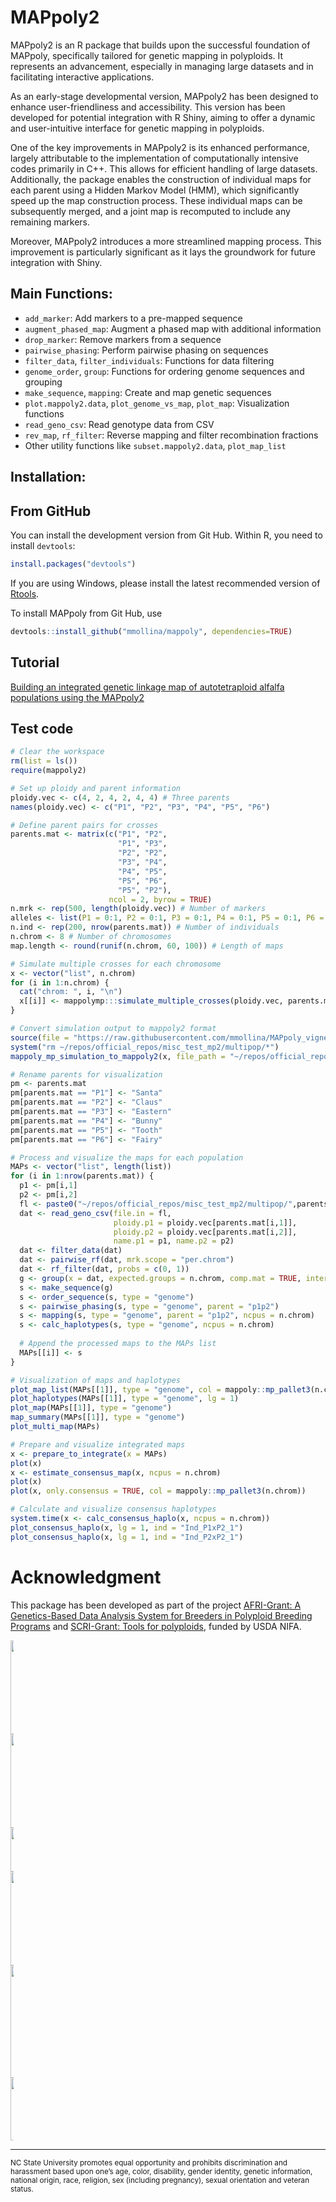 # MAPpoly2

MAPpoly2 is an R package that builds upon the successful foundation of MAPpoly, 
specifically tailored for genetic mapping in polyploids. It represents an advancement,
especially in managing large datasets and in facilitating interactive applications. 

As an early-stage developmental version, MAPpoly2 has been 
designed to enhance user-friendliness and accessibility. This version has been developed
for potential integration with R Shiny, aiming to offer a dynamic and user-intuitive
interface for genetic mapping in polyploids. 

One of the key improvements in MAPpoly2 is its enhanced performance, largely attributable to the implementation of computationally intensive codes primarily in C++. This allows for efficient handling of large datasets. Additionally, the package enables the construction of individual maps for each parent using a Hidden Markov Model (HMM), which significantly speed up the map construction process. These individual maps can be subsequently merged, and a joint map is recomputed to include any remaining markers.

Moreover, MAPpoly2 introduces a more streamlined mapping process. This improvement is particularly significant as it lays the groundwork for future integration with Shiny.

## Main Functions:
- `add_marker`: Add markers to a pre-mapped sequence
- `augment_phased_map`: Augment a phased map with additional information
- `drop_marker`: Remove markers from a sequence
- `pairwise_phasing`: Perform pairwise phasing on sequences
- `filter_data`, `filter_individuals`: Functions for data filtering
- `genome_order`, `group`: Functions for ordering genome sequences and grouping
- `make_sequence`, `mapping`: Create and map genetic sequences
- `plot.mappoly2.data`, `plot_genome_vs_map`, `plot_map`: Visualization functions
- `read_geno_csv`: Read genotype data from CSV
- `rev_map`, `rf_filter`: Reverse mapping and filter recombination fractions
- Other utility functions like `subset.mappoly2.data`, `plot_map_list`


## Installation:

## From GitHub 

You can install the development version from Git Hub. Within R, you need to install `devtools`:

```R
install.packages("devtools")
```

If you are using Windows, please install the latest recommended version of [Rtools](https://cran.r-project.org/bin/windows/Rtools/).

To install MAPpoly from Git Hub, use

```R
devtools::install_github("mmollina/mappoly", dependencies=TRUE)
```


## Tutorial

[Building an integrated genetic linkage map of autotetraploid alfalfa populations using the MAPpoly2](https://rpubs.com/mmollin/tutorial_mappoly2)

## Test code

```R
# Clear the workspace
rm(list = ls())
require(mappoly2)

# Set up ploidy and parent information
ploidy.vec <- c(4, 2, 4, 2, 4, 4) # Three parents
names(ploidy.vec) <- c("P1", "P2", "P3", "P4", "P5", "P6")

# Define parent pairs for crosses
parents.mat <- matrix(c("P1", "P2", 
                        "P1", "P3", 
                        "P2", "P2", 
                        "P3", "P4", 
                        "P4", "P5", 
                        "P5", "P6", 
                        "P5", "P2"),
                      ncol = 2, byrow = TRUE)
n.mrk <- rep(500, length(ploidy.vec)) # Number of markers
alleles <- list(P1 = 0:1, P2 = 0:1, P3 = 0:1, P4 = 0:1, P5 = 0:1, P6 = 0:1) # Alleles
n.ind <- rep(200, nrow(parents.mat)) # Number of individuals
n.chrom <- 8 # Number of chromosomes
map.length <- round(runif(n.chrom, 60, 100)) # Length of maps

# Simulate multiple crosses for each chromosome
x <- vector("list", n.chrom)
for (i in 1:n.chrom) {
  cat("chrom: ", i, "\n")
  x[[i]] <- mappolymp:::simulate_multiple_crosses(ploidy.vec, parents.mat, n.ind, n.mrk, alleles, map.length[i])
}

# Convert simulation output to mappoly2 format
source(file = "https://raw.githubusercontent.com/mmollina/MAPpoly_vignettes/master/misc_scripts/mappoly_mp_simulation_to_mappoly2.R")
system("rm ~/repos/official_repos/misc_test_mp2/multipop/*")
mappoly_mp_simulation_to_mappoly2(x, file_path = "~/repos/official_repos/misc_test_mp2/multipop")

# Rename parents for visualization
pm <- parents.mat
pm[parents.mat == "P1"] <- "Santa"
pm[parents.mat == "P2"] <- "Claus"
pm[parents.mat == "P3"] <- "Eastern"
pm[parents.mat == "P4"] <- "Bunny"
pm[parents.mat == "P5"] <- "Tooth"
pm[parents.mat == "P6"] <- "Fairy"

# Process and visualize the maps for each population
MAPs <- vector("list", length(list))
for (i in 1:nrow(parents.mat)) {
  p1 <- pm[i,1]
  p2 <- pm[i,2]
  fl <- paste0("~/repos/official_repos/misc_test_mp2/multipop/",parents.mat[i,1],"x",parents.mat[i,2],".csv")
  dat <- read_geno_csv(file.in = fl,
                       ploidy.p1 = ploidy.vec[parents.mat[i,1]],
                       ploidy.p2 = ploidy.vec[parents.mat[i,2]],
                       name.p1 = p1, name.p2 = p2)
  dat <- filter_data(dat)
  dat <- pairwise_rf(dat, mrk.scope = "per.chrom")
  dat <- rf_filter(dat, probs = c(0, 1))
  g <- group(x = dat, expected.groups = n.chrom, comp.mat = TRUE, inter = FALSE)
  s <- make_sequence(g)
  s <- order_sequence(s, type = "genome")
  s <- pairwise_phasing(s, type = "genome", parent = "p1p2")
  s <- mapping(s, type = "genome", parent = "p1p2", ncpus = n.chrom)
  s <- calc_haplotypes(s, type = "genome", ncpus = n.chrom)
  
  # Append the processed maps to the MAPs list
  MAPs[[i]] <- s
}

# Visualization of maps and haplotypes
plot_map_list(MAPs[[1]], type = "genome", col = mappoly::mp_pallet3(n.chrom))
plot_haplotypes(MAPs[[1]], type = "genome", lg = 1)
plot_map(MAPs[[1]], type = "genome")
map_summary(MAPs[[1]], type = "genome")
plot_multi_map(MAPs)

# Prepare and visualize integrated maps
x <- prepare_to_integrate(x = MAPs)
plot(x)
x <- estimate_consensus_map(x, ncpus = n.chrom)
plot(x)
plot(x, only.consensus = TRUE, col = mappoly::mp_pallet3(n.chrom))

# Calculate and visualize consensus haplotypes
system.time(x <- calc_consensus_haplo(x, ncpus = n.chrom))
plot_consensus_haplo(x, lg = 1, ind = "Ind_P1xP2_1")
plot_consensus_haplo(x, lg = 1, ind = "Ind_P2xP2_1")
```

# Acknowledgment

This package has been developed as part of the project [AFRI-Grant: A Genetics-Based Data Analysis System for Breeders in Polyploid Breeding Programs](https://portal.nifa.usda.gov/web/crisprojectpages/1027948-a-genetics-based-data-analysis-system-for-breeders-in-polyploid-breeding-programs.html) and  [SCRI-Grant: Tools for polyploids](https://www.polyploids.org/), funded by USDA NIFA.

<div class="horizontalgap" style="width:5px">
    <a id="NCSU" href="https://www.ncsu.edu/"><img src="https://brand.ncsu.edu/assets/logos/ncstate-brick-2x2-red.png" width="150" alt=""/></a>
    <a id="BMGF" href="https://www.gatesfoundation.org/"><img src="https://fsm-alliance.org/wp-content/uploads/gates-logo-bda5cc0866e8e37eccab4ac502b916c1-copy.png" width="150" alt=""/></a>
    <a id="GT4SP" href="https://sweetpotatogenomics.cals.ncsu.edu/"><img src="http://www.sweetpotatoknowledge.org/wp-content/uploads/2016/02/GT4SP-logo-e1456736272456.png" width="70" alt=""/></a>
    <a id="sweetgains" href="https://cgspace.cgiar.org/handle/10568/106838"><img src="https://cipotato.org/wp-content/uploads/2020/06/SweetGains-sin-fondo-1-350x230.png" width="150" alt=""/></a>
    <a id="PolyploidTools" href="https://www.polyploids.org/"><img src="https://www.polyploids.org/sites/default/files/inline-images/Project%20Logo-transparent.png" width="180" alt=""/></a>    
     <a id="USDA-NIFA" href="https://portal.nifa.usda.gov/web/crisprojectpages/1027948-a-genetics-based-data-analysis-system-for-breeders-in-polyploid-breeding-programs.html"><img src="https://upload.wikimedia.org/wikipedia/commons/0/06/USDA_NIFA_Twitter_Logo.jpg" width="100" alt=""/></a>  
    <span class="stretch"></span>
</div>

---
<sub>NC State University promotes equal opportunity and prohibits discrimination and harassment based upon one’s age, color, disability, gender identity, genetic information, national origin, race, religion, sex (including pregnancy), sexual orientation and veteran status.</sub>



